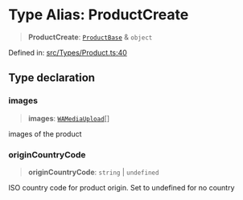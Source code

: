 # Type Alias: ProductCreate

> **ProductCreate**: [`ProductBase`](ProductBase.md) & `object`

Defined in: [src/Types/Product.ts:40](https://github.com/Fokusdotid/bail/blob/8b525f9ebcc20cb9acd0f880b6ad58976e38b117/src/Types/Product.ts#L40)

## Type declaration

### images

> **images**: [`WAMediaUpload`](WAMediaUpload.md)[]

images of the product

### originCountryCode

> **originCountryCode**: `string` \| `undefined`

ISO country code for product origin. Set to undefined for no country
